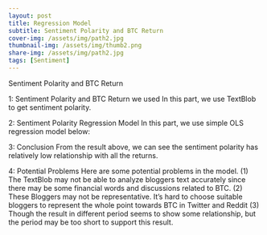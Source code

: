 ```yaml
---
layout: post
title: Regression Model
subtitle: Sentiment Polarity and BTC Return
cover-img: /assets/img/path2.jpg
thumbnail-img: /assets/img/thumb2.png
share-img: /assets/img/path2.jpg
tags: [Sentiment]
---
```


Sentiment Polarity and BTC Return

1: Sentiment Polarity and BTC Return we used
In this part, we use TextBlob to get sentiment polarity.

2: Sentiment Polarity Regression Model
In this part, we use simple OLS regression model below:

3: Conclusion
From the result above, we can see the sentiment polarity has relatively low relationship with all the returns.

4: Potential Problems
Here are some potential problems in the model.
(1)	The TextBlob may not be able to analyze bloggers text accurately since there may be some financial words and discussions related to BTC.
(2)	These Bloggers may not be representative. It’s hard to choose suitable bloggers to represent the whole point towards BTC in Twitter and Reddit
(3)	Though the result in different period seems to show some relationship, but the period may be too short to support this result.
